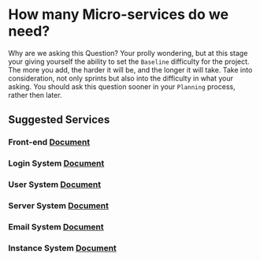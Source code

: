 # How many Micro-services do we need?
Why are we asking this Question? Your prolly wondering, but at this stage your giving yourself the ability to set the `Baseline` difficulty for the project. The more you add, the harder it will be, and the longer it will take. Take into consideration, not only sprints but also into the difficulty in what your asking. You should ask this question sooner in your `Planning` process, rather then later.
## Suggested Services
### Front-end [Document](/micro_services/front-end.md)
### Login System [Document](/micro_services/login-system.md)
### User System [Document](/micro_services/user-system.md)
### Server System [Document](/micro_services/server-system.md)
### Email System [Document](/micro_services/email-system.md)
### Instance System [Document](/micro_services/instance-system.md)
